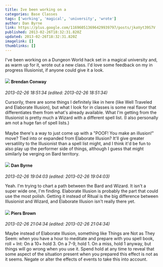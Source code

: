 ```yaml
---
title: Ive been working on a
categories: Base Classes
tags: ['working', 'magical', 'university', 'wrote']
author: Dan Byrne
link: https://plus.google.com/116960513696429939797/posts/jkaVyt39S7V
published: 2013-02-26T18:32:31.820Z
updated: 2013-02-26T18:32:31.820Z
imagelink: []
thumblinks: []
---
```


I&#39;ve been working on a Dungeon World hack set in a magical university and, as warm up for it, wrote out a new class. I&#39;d love some feedback on my in progress Illusionist, if anyone could give it a look. 
<div id='comment z12ydx5gsq3fztmzz04cdxqiquuiylmrs1s'>
  <h4><img src='{{site.baseurl}}//images/avatars/104242213536336786514_photo.jpg'> Brendan Conway</h4>
      <p><cite>2013-02-26 18:51:34 (edited: 2013-02-26 18:51:34)</cite></p>
        <p>Cursorily, there are some things I definitely like in here (like Well Traveled and Elaborate Illusion), but what I look for in classes is some real flavor that differentiates them from what&#39;s already available. What I&#39;m getting from the Illusionist is pretty much a Wizard with a different spell list. (I also personally am not a huge fan of spell lists.) <br /><br />Maybe there&#39;s a way to just come up with a &quot;POOF! You make an illusion!&quot; move? Tied into or expanded from Elaborate Illusion? It&#39;ll give greater versatility to the Illusionist than a spell list might, and I think it&#39;d be fun to also play up the performer side of things, although I guess that might similarly be verging on Bard territory. </p>
</div>
        

<div id='comment z12ydx5gsq3fztmzz04cdxqiquuiylmrs1s'>
  <h4><img src='{{site.baseurl}}//images/avatars/116960513696429939797_photo.jpg'> Dan Byrne</h4>
      <p><cite>2013-02-26 19:04:03 (edited: 2013-02-26 19:04:03)</cite></p>
        <p>Yeah. I&#39;m trying to chart a path between the Bard and Wizard. It isn&#39;t a super wide one, I&#39;m finding. Elaborate Illusion is probably the part that could use the most polish. Getting it instead of Ritual is the big difference between Illusionist and Wizard, and Elaborate Illusion isn&#39;t really there yet.</p>
</div>
        

<div id='comment z12ydx5gsq3fztmzz04cdxqiquuiylmrs1s'>
  <h4><img src='{{site.baseurl}}//images/avatars/103920938154679599018_photo.jpg'> Piers Brown</h4>
      <p><cite>2013-02-26 21:04:34 (edited: 2013-02-26 21:04:34)</cite></p>
        <p>Maybe instead of Elaborate Illusion, something like Things are Not as They Seem: when you have a hour to meditate and prepare with you spell book, roll + Int: On a 10+ hold 3. On a 7-9, hold 1. On a miss, hold 1 anyway, but things will go wrong when you use it. Spend hold at any time to reveal that some aspect of the situation present when you prepared this effect is not as it seems. Negate or alter the effects of events to take this into account.</p>
</div>
        